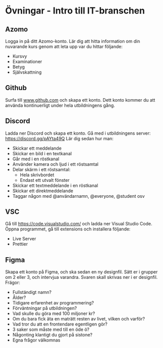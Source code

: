 # Övningar - Intro till IT-branschen

## Azomo
Logga in på ditt Azomo-konto. Lär dig att hitta information om din nuvarande kurs genom att leta upp var du hittar följande:
* Kursvy
* Examinationer
* Betyg
* Självskattning

## Github
Surfa till www.github.com och skapa ett konto. Dett konto kommer du att använda kontinuerligt under hela utbildningens gång.

## Discord
Ladda ner Discord och skapa ett konto. Gå med i utbildningens server: https://discord.gg/pAYta49Q
Lär dig sedan hur man: 
* Skickar ett meddelande
* Skickar en bild i en textkanal
* Går med i en röstkanal
* Använder kamera och ljud i ett röstsamtal
* Delar skärm i ett röstsamtal:
  * Hela skrivbordet
  * Endast ett utvalt fönster
* Skickar ett textmeddelande i en röstkanal
* Skickar ett direktmeddelande
* Taggar någon med @användarnamn, @everyone, @student osv

## VSC
Gå till https://code.visualstudio.com/ och ladda ner Visual Studio Code. Öppna programmet, gå till extensions och installera följande:
* Live Server
* Prettier

## Figma
Skapa ett konto på Figma, och ska sedan en ny designfil. 
Sätt er i grupper om 2 eller 3, och intervjua varandra. Svaren skall skrivas ner i er designfil.
Frägor:
* Fullständigt namn?
* Ålder?
* Tidigare erfarenhet av programmering?
* Förväntningar på utbildningen?
* Vad skulle du göra med 100 miljoner kr?
* Om du bara fick äta en maträtt resten av livet, vilken och varför?
* Vad tror du att en frontendare egentligen gör?
* 3 saker som måste med till en öde ö?
* Någonting klantigt du gjort på sistone?
* Egna frågor välkomnas


